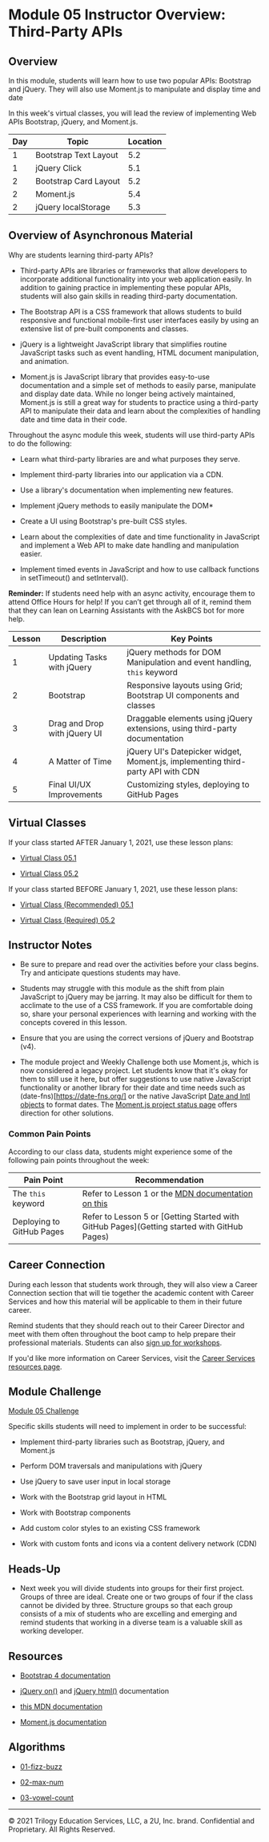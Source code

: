 # Module 05 Instructor Overview: Third-Party APIs

## Overview

In this module, students will learn how to use two popular APIs: Bootstrap and jQuery. They will also use Moment.js to manipulate and display time and date 

In this week's virtual classes, you will lead the review of implementing Web APIs Bootstrap, jQuery, and Moment.js. 

| Day  | Topic                  | Location |
| ---  | ---                    | ---      |
| 1    | Bootstrap Text Layout  | 5.2      |
| 1    | jQuery Click           | 5.1      |
| 2    | Bootstrap Card Layout  | 5.2      |
| 2    | Moment.js              | 5.4      |
| 2    | jQuery localStorage    | 5.3      |

## Overview of Asynchronous Material 

Why are students learning third-party APIs?

* Third-party APIs are libraries or frameworks that allow developers to incorporate additional functionality into your web application easily. In addition to gaining practice in implementing these popular APIs, students will also gain skills in reading third-party documentation.

* The Bootstrap API is a CSS framework that allows students to build responsive and functional mobile-first user interfaces easily by using an extensive list of pre-built components and classes. 

* jQuery is a lightweight JavaScript library that simplifies routine JavaScript tasks such as event handling, HTML document manipulation, and animation.

* Moment.js is JavaScript library that provides easy-to-use documentation and a simple set of methods to easily parse, manipulate and display date data. While no longer being actively maintained, Moment.js is still a great way for students to practice using a third-party API to manipulate their data and learn about the complexities of handling date and time data in their code.  

Throughout the async module this week, students will use third-party APIs to do the following:

* Learn what third-party libraries are and what purposes they serve.

* Implement third-party libraries into our application via a CDN.

* Use a library's documentation when implementing new features.

* Implement jQuery methods to easily manipulate the DOM*

* Create a UI using Bootstrap's pre-built CSS styles.

* Learn about the complexities of date and time functionality in JavaScript and implement a Web API to make date handling and manipulation easier.

* Implement timed events in JavaScript and how to use callback functions in setTimeout() and setInterval().


**Reminder:** If students need help with an async activity, encourage them to attend Office Hours for help! If you can’t get through all of it, remind them that they can lean on Learning Assistants with the AskBCS bot for more help.

| Lesson           | Description                    | Key Points                                                                      |
| ---              | ---                            | ---                                                                             |
| 1                | Updating Tasks with jQuery     | jQuery methods for DOM Manipulation and event handling, `this` keyword          |
| 2                | Bootstrap                      | Responsive layouts using Grid; Bootstrap UI components and classes              |   
| 3                | Drag and Drop with jQuery UI   | Draggable elements using jQuery extensions, using third-party documentation     | 
| 4                | A Matter of Time               | jQuery UI's Datepicker widget, Moment.js, implementing third-party API with CDN |
| 5                | Final UI/UX Improvements       | Customizing styles, deploying to GitHub Pages                                   |

## Virtual Classes

If your class started AFTER January 1, 2021, use these lesson plans:

* [Virtual Class 05.1](./05.1-REQUIRED.md)

* [Virtual Class 05.2](./05.2-REQUIRED.md)

If your class started BEFORE January 1, 2021, use these lesson plans:

* [Virtual Class (Recommended) 05.1](./05.1-RECOMMENDED.md)

* [Virtual Class (Required) 05.2](./05.2-REQUIRED.md)

## Instructor Notes

* Be sure to prepare and read over the activities before your class begins. Try and anticipate questions students may have.

* Students may struggle with this module as the shift from plain JavaScript to jQuery may be jarring. It may also be difficult for them to acclimate to the use of a CSS framework. If you are comfortable doing so, share your personal experiences with learning and working with the concepts covered in this lesson.

* Ensure that you are using the correct versions of jQuery and Bootstrap (v4).

* The module project and Weekly Challenge both use Moment.js, which is now considered a legacy project. Let students know that it's okay for them to still use it here, but offer suggestions to use native JavaScript functionality or another library for their date and time needs such as (date-fns)[https://date-fns.org/] or the native JavaScript [Date and Intl objects](https://developer.mozilla.org/en-US/docs/Web/JavaScript/Reference/Global_Objects/Date) to format dates. The [Moment.js project status page](https://momentjs.com/docs/#/-project-status/) offers direction for other solutions. 

### Common Pain Points

According to our class data, students might experience some of the following pain points throughout the week:

| Pain Point                          | Recommendation       |
| ---                                 | ---                  |
| The `this` keyword                  | Refer to Lesson 1 or the [MDN documentation on this](https://developer.mozilla.org/en-US/docs/Web/JavaScript/Reference/Operators/this) |
| Deploying to GitHub Pages          | Refer to Lesson 5 or [Getting Started with GitHub Pages](Getting started with GitHub Pages)

## Career Connection

During each lesson that students work through, they will also view a Career Connection section that will tie together the academic content with Career Services and how this material will be applicable to them in their future career.

Remind students that they should reach out to their Career Director and meet with them often throughout the boot camp to help prepare their professional materials. Students can also [sign up for workshops](https://careerservicesonlineevents.splashthat.com/).

If you'd like more information on Career Services, visit the [Career Services resources page](https://mycareerspot.org/).

## Module Challenge

[Module 05 Challenge](../../01-Class-Content/{05-Third-Party-APIs/02-Challenge)

Specific skills students will need to implement in order to be successful:

* Implement third-party libraries such as Bootstrap, jQuery, and Moment.js

* Perform DOM traversals and manipulations with jQuery

* Use jQuery to save user input in local storage

* Work with the Bootstrap grid layout in HTML

* Work with Bootstrap components

* Add custom color styles to an existing CSS framework

* Work with custom fonts and icons via a content delivery network (CDN)

## Heads-Up

* Next week you will divide students into groups for their first project. Groups of three are ideal. Create one or two groups of four if the class cannot be divided by three. Structure groups so that each group consists of a mix of students who are excelling and emerging and remind students that working in a diverse team is a valuable skill as working developer. 

## Resources

* [Bootstrap 4 documentation](https://getbootstrap.com/docs/4.3/getting-started/introduction/)

* [jQuery on()](https://api.jquery.com/on/) and [jQuery html()](https://api.jquery.com/html/) documentation

* [this MDN documentation](https://developer.mozilla.org/en-US/docs/Web/JavaScript/Reference/Operators/this)

* [Moment.js documentation](https://momentjs.com/docs/)

## Algorithms

* [01-fizz-buzz](../../01-Class-Content/05-Third-Party-APIs/03-Algorithms/01-fizz-buzz)

* [02-max-num](../../01-Class-Content/05-Third-Party-APIs/03-Algorithms/02-max-num)

* [03-vowel-count](../../01-Class-Content/05-Third-Party-APIs/03-Algorithms/03-vowel-count)

---
© 2021 Trilogy Education Services, LLC, a 2U, Inc. brand.  Confidential and Proprietary.  All Rights Reserved.
